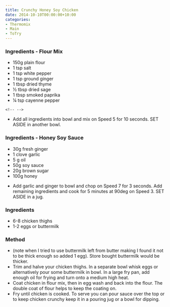 ```yaml
---
title: Crunchy Honey Soy Chicken
date: 2014-10-10T00:00:00+10:00
categories:
- Thermomix
- Main
- ToTry
---
```









### Ingredients - Flour Mix

-   150g plain flour
-   1 tsp salt
-   1 tsp white pepper
-   1 tsp ground ginger
-   1 tbsp dried thyme
-   ½ tbsp dried sage
-   1 tbsp smoked paprika
-   ¼ tsp cayenne pepper

```{=html}
<!-- -->
```
-   Add all ingredients into bowl and mix on Speed 5 for 10 seconds. SET
    ASIDE in another bowl.

### Ingredients - Honey Soy Sauce

* 30g fresh ginger
*  1 clove garlic
*  5 g oil
*  50g soy sauce
*  20g brown sugar
*  100g honey

-   Add garlic and ginger to bowl and chop on Speed 7 for 3 seconds. Add
    remaining ingredients and cook for 5 minutes at 90deg on Speed 3.
    SET ASIDE in a jug.

### Ingredients

-   6-8 chicken thighs
-   1-2 eggs or buttermilk

### Method

-   (note when I tried to use buttermilk left from butter making I found
    it not to be thick enough so added 1 egg). Store bought buttermilk
    would be thicker.
-   Trim and halve your chicken thighs. In a separate bowl whisk eggs or
    alternatively pour some buttermilk in bowl. In a large fry pan, add
    enough oil for frying and turn onto a medium high heat.
-   Coat chicken in flour mix, then in egg wash and back into the flour.
    The double coat of flour helps to keep the coating on.
-   Fry until chicken is cooked. To serve you can pour sauce over the
    top or to keep chicken crunchy keep it in a pouring jug or a bowl
    for dipping.
